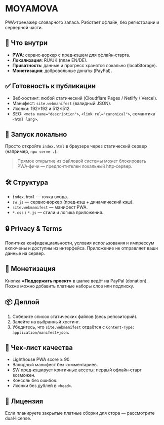# MOYAMOVA

PWA‑тренажёр словарного запаса. Работает офлайн, без регистрации и серверной части.

## 🚀 Что внутри
- **PWA**: сервис‑воркер с пред‑кэшем для офлайн‑старта.
- **Локализация**: RU/UK (план EN/DE).
- **Приватность**: данные и прогресс хранятся локально (localStorage).
- **Монетизация**: добровольные донаты (PayPal).

## ✅ Готовность к публикации
- Веб‑хостинг: любой статический (Cloudflare Pages / Netlify / Vercel).
- Манифест: `site.webmanifest` (валидный JSON).
- Иконки: 192×192 и 512×512.
- SEO: `<meta name="description">`, `<link rel="canonical">`, семантика `<html lang>`.

## 🧩 Запуск локально
Просто откройте `index.html` в браузере через статический сервер (например, `npx serve .`).
> Прямое открытие из файловой системы может блокировать PWA‑фичи — предпочтителен локальный http‑сервер.

## 🛠 Структура
- `index.html` — точка входа.
- `sw.js` — сервис‑воркер (пред‑кэш + динамический кэш).
- `site.webmanifest` — манифест PWA.
- `*.css` / `*.js` — стили и логика приложения.

## 🔒 Privacy & Terms
Политика конфиденциальности, условия использования и импрессум включены и доступны из интерфейса.
Приложение не отправляет ваши данные на сервер.

## 💸 Монетизация
Кнопка **«Поддержать проект»** в шапке ведёт на PayPal (donation). Позже можно добавить платные наборы слов или подписку.

## 📦 Деплой
1. Соберите список статических файлов (весь репозиторий).
2. Залейте на выбранный хостинг.
3. Убедитесь, что `site.webmanifest` отдаётся с `Content-Type: application/manifest+json`.

## 🧪 Чек‑лист качества
- Lighthouse PWA score ≥ 90.
- Валидный манифест без комментариев.
- SW пред‑кэширует критичные ассеты; первый офлайн‑старт возможен.
- Консоль без ошибок.
- Иконки без дублей в `<head>`.

## 📄 Лицензия
Если планируете закрытые платные сборки для стора — рассмотрите dual‑license.

